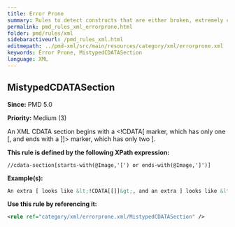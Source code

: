 ```yaml
---
title: Error Prone
summary: Rules to detect constructs that are either broken, extremely confusing or prone to runtime errors.
permalink: pmd_rules_xml_errorprone.html
folder: pmd/rules/xml
sidebaractiveurl: /pmd_rules_xml.html
editmepath: ../pmd-xml/src/main/resources/category/xml/errorprone.xml
keywords: Error Prone, MistypedCDATASection
language: XML
---
```

## MistypedCDATASection

**Since:** PMD 5.0

**Priority:** Medium (3)

An XML CDATA section begins with a <!CDATA[ marker, which has only one [, and ends with a ]]> marker, which has only two ].

**This rule is defined by the following XPath expression:**
```
//cdata-section[starts-with(@Image,'[') or ends-with(@Image,']')]
```

**Example(s):**

``` xml
An extra [ looks like &lt;!CDATA[[]]&gt;, and an extra ] looks like &lt;!CDATA[]]]&gt;.
```

**Use this rule by referencing it:**
``` xml
<rule ref="category/xml/errorprone.xml/MistypedCDATASection" />
```

